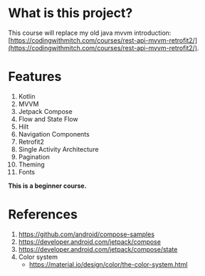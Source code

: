 # What is this project?
This course will replace my old java mvvm introduction: [https://codingwithmitch.com/courses/rest-api-mvvm-retrofit2/](https://codingwithmitch.com/courses/rest-api-mvvm-retrofit2/).

# Features
1. Kotlin
2. MVVM
3. Jetpack Compose
4. Flow and State Flow
5. Hilt
6. Navigation Components
7. Retrofit2
8. Single Activity Architecture
9. Pagination
10. Theming
11. Fonts

**This is a beginner course.**


# References
1. https://github.com/android/compose-samples
1. https://developer.android.com/jetpack/compose
1. https://developer.android.com/jetpack/compose/state
1. Color system
	- https://material.io/design/color/the-color-system.html

